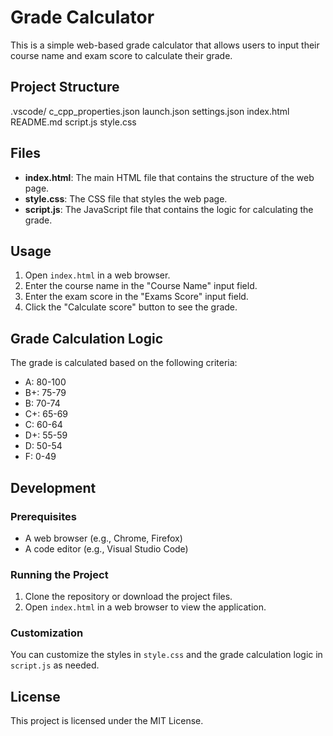 # Grade Calculator

This is a simple web-based grade calculator that allows users to input their course name and exam score to calculate their grade.

## Project Structure

.vscode/ c_cpp_properties.json launch.json settings.json index.html README.md script.js style.css

## Files

- **index.html**: The main HTML file that contains the structure of the web page.
- **style.css**: The CSS file that styles the web page.
- **script.js**: The JavaScript file that contains the logic for calculating the grade.

## Usage

1. Open `index.html` in a web browser.
2. Enter the course name in the "Course Name" input field.
3. Enter the exam score in the "Exams Score" input field.
4. Click the "Calculate score" button to see the grade.

## Grade Calculation Logic

The grade is calculated based on the following criteria:

- A: 80-100
- B+: 75-79
- B: 70-74
- C+: 65-69
- C: 60-64
- D+: 55-59
- D: 50-54
- F: 0-49

## Development

### Prerequisites

- A web browser (e.g., Chrome, Firefox)
- A code editor (e.g., Visual Studio Code)

### Running the Project

1. Clone the repository or download the project files.
2. Open `index.html` in a web browser to view the application.

### Customization

You can customize the styles in `style.css` and the grade calculation logic in `script.js` as needed.

## License

This project is licensed under the MIT License.